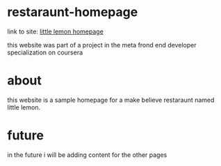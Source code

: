 # restaraunt-homepage
link to site: [little lemon homepage](https://vishwasenthil.github.io/restaraunt-homepage)

this website was part of a project in the meta frond end developer specialization on coursera

# about
this website is a sample homepage for a make believe restaraunt named little lemon.

# future
in the future i will be adding content for the other pages